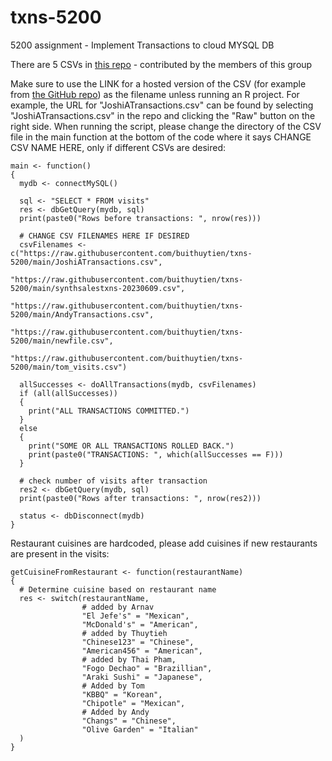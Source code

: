 # txns-5200

5200 assignment - Implement Transactions to cloud MYSQL DB

There are 5 CSVs in [this repo](https://github.com/buithuytien/txns-5200) - contributed by the members of this group

Make sure to use the LINK for a hosted version of the CSV (for example from [the GitHub repo](https://github.com/buithuytien/txns-5200)) as the filename unless running an R project. For example, the URL for "JoshiATransactions.csv" can be found by selecting "JoshiATransactions.csv" in the repo and clicking the "Raw" button on the right side.
When running the script, please change the directory of the CSV file in the main function at the bottom of the code where it says CHANGE CSV NAME HERE, only if different CSVs are desired:

```
main <- function()
{
  mydb <- connectMySQL()

  sql <- "SELECT * FROM visits"
  res <- dbGetQuery(mydb, sql)
  print(paste0("Rows before transactions: ", nrow(res)))

  # CHANGE CSV FILENAMES HERE IF DESIRED
  csvFilenames <- c("https://raw.githubusercontent.com/buithuytien/txns-5200/main/JoshiATransactions.csv",
                    "https://raw.githubusercontent.com/buithuytien/txns-5200/main/synthsalestxns-20230609.csv",
                    "https://raw.githubusercontent.com/buithuytien/txns-5200/main/AndyTransactions.csv",
                    "https://raw.githubusercontent.com/buithuytien/txns-5200/main/newfile.csv",
                    "https://raw.githubusercontent.com/buithuytien/txns-5200/main/tom_visits.csv")

  allSuccesses <- doAllTransactions(mydb, csvFilenames)
  if (all(allSuccesses))
  {
    print("ALL TRANSACTIONS COMMITTED.")
  }
  else
  {
    print("SOME OR ALL TRANSACTIONS ROLLED BACK.")
    print(paste0("TRANSACTIONS: ", which(allSuccesses == F)))
  }

  # check number of visits after transaction
  res2 <- dbGetQuery(mydb, sql)
  print(paste0("Rows after transactions: ", nrow(res2)))

  status <- dbDisconnect(mydb)
}
```

Restaurant cuisines are hardcoded, please add cuisines if new restaurants are present in the visits:

```
getCuisineFromRestaurant <- function(restaurantName)
{
  # Determine cuisine based on restaurant name
  res <- switch(restaurantName,
                # added by Arnav
                "El Jefe's" = "Mexican",
                "McDonald's" = "American",
                # added by Thuytieh
                "Chinese123" = "Chinese",
                "American456" = "American",
                # added by Thai Pham,
                "Fogo Dechao" = "Brazillian",
                "Araki Sushi" = "Japanese",
                # Added by Tom
                "KBBQ" = "Korean",
                "Chipotle" = "Mexican",
                # Added by Andy
                "Changs" = "Chinese",
                "Olive Garden" = "Italian"
  )
}
```
